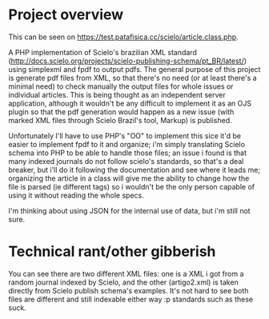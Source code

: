 # Project overview

This can be seen on https://test.patafisica.cc/scielo/article.class.php.

A PHP implementation of Scielo's brazilian XML standard (http://docs.scielo.org/projects/scielo-publishing-schema/pt_BR/latest/) using simplexml and fpdf to output pdfs. The general purpose of this project is generate pdf files from XML, so that there's no need (or at least there's a minimal need) to check manually the output files for whole issues or individual articles. This is being thought as an independent server application, although it wouldn't be any difficult to implement it as an OJS plugin so that the pdf generation would happen as a new issue (with marked XML files through Scielo Brazil's tool, Markup) is published.

Unfortunately I'll have to use PHP's "OO" to implement this sice it'd be easier to implement fpdf to it and organize; i'm simply translating Scielo schema into PHP to be able to handle those files; an issue i found is that many indexed journals do not follow scielo's standards, so that's a deal breaker, but i'll do it following the documentation and see where it leads me; organizing the article in a class will give me the ability to change how the file is parsed (ie different tags) so i wouldn't be the only person capable of using it without reading the whole specs.

I'm thinking about using JSON for the internal use of data, but i'm still not sure.

# Technical rant/other gibberish
You can see there are two different XML files: one is a XML i got from a random journal indexed by Scielo, and the other (artigo2.xml) is taken directly from Scielo publish schema's examples. It's not hard to see both files are different and still indexable either way :p standards such as these suck.
